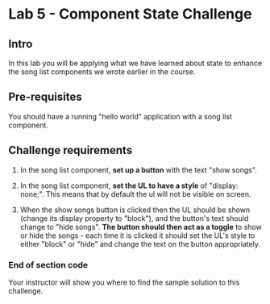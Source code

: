 # Lab 5 - Component State Challenge

## Intro

In this lab you will be applying what we have learned about state to enhance the song list components we wrote earlier in the course.

## Pre-requisites

You should have a running "hello world" application with a song list component.

## Challenge requirements

1. In the song list component, **set up a button** with the text "show songs".

2. In the song list component, **set the UL to have a style** of "display: none;". This means that by default the ul will not be visible on screen.

3. When the show songs button is clicked then the UL should be shown (change its display property to "block"), and the button's text should change to "hide songs".  **The button should then act as a toggle** to show or hide the songs - each time it is clicked it should set the UL's style to either "block" or "hide" and change the text on the button appropriately.


### End of section code
Your instructor will show you where to find the sample solution to this challenge.
